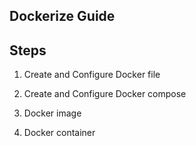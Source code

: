 ## Dockerize Guide

## Steps

1. Create and Configure Docker file

2. Create and Configure Docker compose

3. Docker image

4. Docker container
